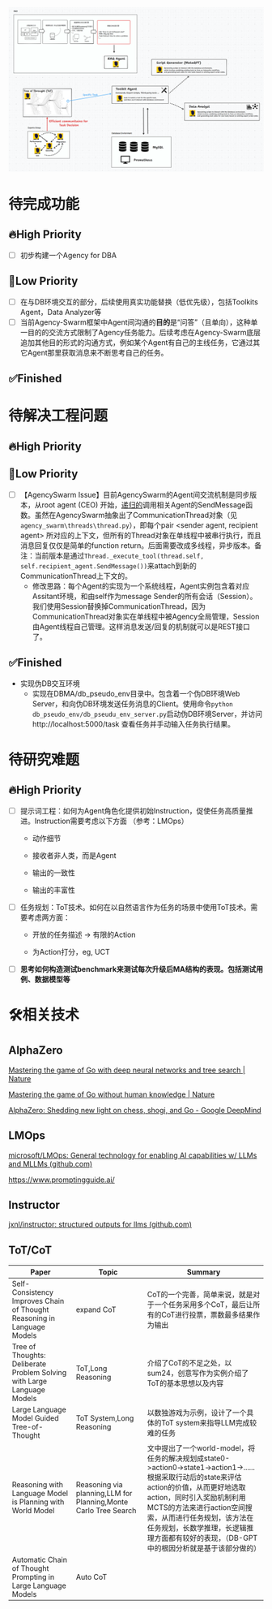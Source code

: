 ![Framework](./framework.png)

# 待完成功能

## 🔥High Priority

- [ ] 初步构建一个Agency for DBA

## 🧊Low Priority

- [ ] 在与DB环境交互的部分，后续使用真实功能替换（低优先级），包括Toolkits Agent，Data Analyzer等
- [ ] 当前Agency-Swarm框架中Agent间沟通的**目的**是“问答”（且单向），这种单一目的的交流方式限制了Agency任务能力。后续考虑在Agency-Swarm底层追加其他目的形式的沟通方式，例如某个Agent有自己的主线任务，它通过其它Agent那里获取消息来不断思考自己的任务。

## ✅Finished

# 待解决工程问题

## 🔥High Priority

## 🧊Low Priority

- [ ] 【AgencySwarm Issue】目前AgencySwarm的Agent间交流机制是同步版本，从root agent (CEO) 开始，<u>递归的</u>调用相关Agent的SendMessage函数。虽然在AgencySwarm抽象出了CommunicationThread对象（见`agency_swarm\threads\thread.py`），即每个pair <sender agent, recipient agent> 所对应的上下文，但所有的Thread对象在单线程中被串行执行，而且消息回复仅仅是简单的function return。后面需要改成多线程，异步版本。备注：当前版本是通过`Thread._execute_tool(thread.self, self.recipient_agent.SendMessage())`来attach到新的CommunicationThread上下文的。
  - 修改思路：每个Agent的实现为一个系统线程，Agent实例包含着对应Assitant环境，和由self作为message Sender的所有会话（Session）。我们使用Session替换掉CommunicationThread，因为CommunicationThread对象实在单线程中被Agency全局管理，Session由Agent线程自己管理。这样消息发送/回复的机制就可以是REST接口了。

## ✅Finished

- 实现伪DB交互环境
  - 实现在DBMA/db_pseudo_env目录中。包含着一个伪DB环境Web Server，和向伪DB环境发送任务消息的Client。使用命令`python db_pseudo_env/db_pseudu_env_server.py`启动伪DB环境Server，并访问 http://localhost:5000/task 查看任务并手动输入任务执行结果。

# 待研究难题

## 🔥High Priority

- [ ] 提示词工程：如何为Agent角色化提供初始Instruction，促使任务高质量推进。Instruction需要考虑以下方面 （参考：LMOps）
  
  - 动作细节
  
  - 接收者非人类，而是Agent
  
  - 输出的一致性
  
  - 输出的丰富性
  
- [ ] 任务规划：ToT技术。如何在以自然语言作为任务的场景中使用ToT技术。需要考虑两方面：
  - 开放的任务描述 → 有限的Action

  - 为Action打分，eg, UCT
  
- [ ] **思考如何构造测试benchmark来测试每次升级后MA结构的表现。包括测试用例、数据模型等**

# 🛠️相关技术

## AlphaZero

[Mastering the game of Go with deep neural networks and tree search | Nature](https://www.nature.com/articles/nature16961)

[Mastering the game of Go without human knowledge | Nature](https://www.nature.com/articles/nature24270)

[AlphaZero: Shedding new light on chess, shogi, and Go - Google DeepMind](https://deepmind.google/discover/blog/alphazero-shedding-new-light-on-chess-shogi-and-go/)



## LMOps

[microsoft/LMOps: General technology for enabling AI capabilities w/ LLMs and MLLMs (github.com)](https://github.com/microsoft/LMOps)

https://www.promptingguide.ai/

## Instructor

[jxnl/instructor: structured outputs for llms (github.com)](https://github.com/jxnl/instructor)



## ToT/CoT

| Paper                                                        | Topic                                                        | Summary                                                      |
| ------------------------------------------------------------ | ------------------------------------------------------------ | ------------------------------------------------------------ |
| Self-Consistency Improves Chain of Thought Reasoning in Language Models | expand CoT                                                   | CoT的一个完善，简单来说，就是对于一个任务采用多个CoT，最后让所有的CoT进行投票，票数最多结果作为输出 |
| Tree of Thoughts: Deliberate Problem Solving with Large Language Models | ToT,Long Reasoning                                           | 介绍了CoT的不足之处，以sum24，创意写作为实例介绍了ToT的基本思想以及内容 |
| Large Language Model Guided Tree-of-Thought                  | ToT System,Long Reasoning                                    | 以数独游戏为示例，设计了一个具体的ToT system来指导LLM完成较难的任务 |
| Reasoning with Language Model is Planning with World Model   | Reasoning via planning,LLM for Planning,Monte Carlo Tree Search | 文中提出了一个world-model，将任务的解决规划成state0->action0->state1->action1->......根据采取行动后的state来评估action的价值，从而更好地选取action，同时引入奖励机制利用MCTS的方法来进行action空间搜索，从而进行任务规划，该方法在任务规划，长数学推理，长逻辑推理方面都有较好的表现，（DB-GPT中的根因分析就是基于该部分做的） |
| Automatic Chain of Thought Prompting in Large Language Models | Auto CoT                                                     |                                                              |

